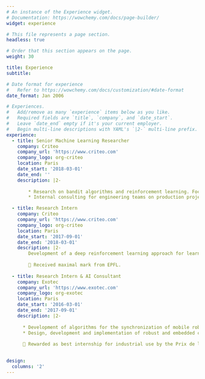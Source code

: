 ```yaml
---
# An instance of the Experience widget.
# Documentation: https://wowchemy.com/docs/page-builder/
widget: experience

# This file represents a page section.
headless: true

# Order that this section appears on the page.
weight: 30

title: Experience
subtitle:

# Date format for experience
#   Refer to https://wowchemy.com/docs/customization/#date-format
date_format: Jan 2006

# Experiences.
#   Add/remove as many `experience` items below as you like.
#   Required fields are `title`, `company`, and `date_start`.
#   Leave `date_end` empty if it's your current employer.
#   Begin multi-line descriptions with YAML's `|2-` multi-line prefix.
experience:
  - title: Senior Machine Learning Researcher
    company: Criteo
    company_url: 'https://www.criteo.com'
    company_logo: org-criteo
    location: Paris
    date_start: '2018-03-01'
    date_end: ''
    description: |2-
        
        * Research on bandit algorithms and reinforcement learning. Focus on the design of new algorithms with strong theoretical guarantees.
        * Internal consulting for engineering teams on production projects.

  - title: Research Intern
    company: Criteo
    company_url: 'https://www.criteo.com'
    company_logo: org-criteo
    location: Paris
    date_start: '2017-09-01'
    date_end: '2018-03-01'
    description: |2-
        Development of a deep reinforcement learning approach for learning hyper-parameter free optimizers for ML tasks.
        
        🌟 Received maximal mark from EPFL.
    
  - title: Research Intern & AI Consultant
    company: Exotec
    company_url: 'https://www.exotec.com'
    company_logo: org-exotec
    location: Paris
    date_start: '2016-03-01'
    date_end: '2017-09-01'
    description: |2-
    
      * Development of algorithms for the synchronization of mobile robot fleets in warehouses.
      * Design, development and implementation of robust and embedded control algorithms for wheeled robots. 
      
      🌟 Rewarded as best internship for industrial use by the Prix de la Fondation de l’École Polytechnique.
   

design:
  columns: '2'
---
```


